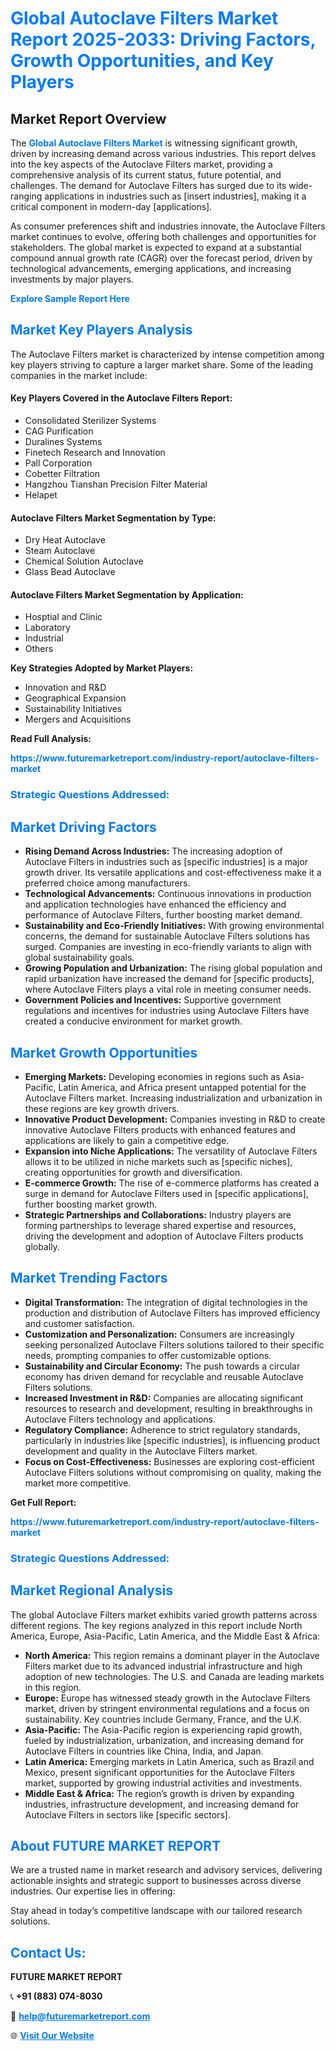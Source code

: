 <h1 style="color: #007BFF;">Global Autoclave Filters Market Report 2025-2033: Driving Factors, Growth Opportunities, and Key Players</h1>

<section id="overview">
<h2>Market Report Overview</h2>
<p>The <a href="https://www.futuremarketreport.com/industry-report/autoclave-filters-market" style="color: #007BFF; text-decoration: none;"><strong>Global Autoclave Filters Market</strong></a> is witnessing significant growth, driven by increasing demand across various industries. This report delves into the key aspects of the Autoclave Filters market, providing a comprehensive analysis of its current status, future potential, and challenges. The demand for Autoclave Filters has surged due to its wide-ranging applications in industries such as [insert industries], making it a critical component in modern-day [applications].</p>
<p>As consumer preferences shift and industries innovate, the Autoclave Filters market continues to evolve, offering both challenges and opportunities for stakeholders. The global market is expected to expand at a substantial compound annual growth rate (CAGR) over the forecast period, driven by technological advancements, emerging applications, and increasing investments by major players.</p>
</section>

<section id="overview">
<p><a href="https://www.futuremarketreport.com/request-sample/reportId=61357" style="color: #007BFF; text-decoration: none;"><strong>Explore Sample Report Here</strong></a></p>
</section>

<section id="key-players">
<h2 style="color: #007BFF;">Market Key Players Analysis</h2>
<p>The Autoclave Filters market is characterized by intense competition among key players striving to capture a larger market share. Some of the leading companies in the market include:</p>
<h4>Key Players Covered in the Autoclave Filters Report:</h4>
<ul><li>Consolidated Sterilizer Systems</li><li>CAG Purification</li><li>Duralines Systems</li><li>Finetech Research and Innovation</li><li>Pall Corporation</li><li>Cobetter Filtration</li><li>Hangzhou Tianshan Precision Filter Material</li><li>Helapet</li></ul>
<h4>Autoclave Filters Market Segmentation by Type:</h4>
<ul><li>Dry Heat Autoclave</li><li>Steam Autoclave</li><li>Chemical Solution Autoclave</li><li>Glass Bead Autoclave</li></ul>

<h4>Autoclave Filters Market Segmentation by Application:</h4>
<ul><li>Hosptial and Clinic</li><li>Laboratory</li><li>Industrial</li><li>Others</li></ul>
<p><strong>Key Strategies Adopted by Market Players:</strong></p>
<ul>
<li>Innovation and R&D</li>
<li>Geographical Expansion</li>
<li>Sustainability Initiatives</li>
<li>Mergers and Acquisitions</li>
</ul>
</section>

<section>
<p><strong>Read Full Analysis: </strong></p><a href="https://www.futuremarketreport.com/industry-report/autoclave-filters-market" style="color: #007BFF; text-decoration: none;"><strong>https://www.futuremarketreport.com/industry-report/autoclave-filters-market</strong></a>
<h3 style="color: #007BFF;">Strategic Questions Addressed:</h3>
</section>

<section id="driving-factors">
<h2 style="color: #007BFF;">Market Driving Factors</h2>
<ul>
<li><strong>Rising Demand Across Industries:</strong> The increasing adoption of Autoclave Filters in industries such as [specific industries] is a major growth driver. Its versatile applications and cost-effectiveness make it a preferred choice among manufacturers.</li>
<li><strong>Technological Advancements:</strong> Continuous innovations in production and application technologies have enhanced the efficiency and performance of Autoclave Filters, further boosting market demand.</li>
<li><strong>Sustainability and Eco-Friendly Initiatives:</strong> With growing environmental concerns, the demand for sustainable Autoclave Filters solutions has surged. Companies are investing in eco-friendly variants to align with global sustainability goals.</li>
<li><strong>Growing Population and Urbanization:</strong> The rising global population and rapid urbanization have increased the demand for [specific products], where Autoclave Filters plays a vital role in meeting consumer needs.</li>
<li><strong>Government Policies and Incentives:</strong> Supportive government regulations and incentives for industries using Autoclave Filters have created a conducive environment for market growth.</li>
</ul>
</section>

<section id="growth-opportunities">
<h2 style="color: #007BFF;">Market Growth Opportunities</h2>
<ul>
<li><strong>Emerging Markets:</strong> Developing economies in regions such as Asia-Pacific, Latin America, and Africa present untapped potential for the Autoclave Filters market. Increasing industrialization and urbanization in these regions are key growth drivers.</li>
<li><strong>Innovative Product Development:</strong> Companies investing in R&D to create innovative Autoclave Filters products with enhanced features and applications are likely to gain a competitive edge.</li>
<li><strong>Expansion into Niche Applications:</strong> The versatility of Autoclave Filters allows it to be utilized in niche markets such as [specific niches], creating opportunities for growth and diversification.</li>
<li><strong>E-commerce Growth:</strong> The rise of e-commerce platforms has created a surge in demand for Autoclave Filters used in [specific applications], further boosting market growth.</li>
<li><strong>Strategic Partnerships and Collaborations:</strong> Industry players are forming partnerships to leverage shared expertise and resources, driving the development and adoption of Autoclave Filters products globally.</li>
</ul>
</section>

<section id="trending-factors">
<h2 style="color: #007BFF;">Market Trending Factors</h2>
<ul>
<li><strong>Digital Transformation:</strong> The integration of digital technologies in the production and distribution of Autoclave Filters has improved efficiency and customer satisfaction.</li>
<li><strong>Customization and Personalization:</strong> Consumers are increasingly seeking personalized Autoclave Filters solutions tailored to their specific needs, prompting companies to offer customizable options.</li>
<li><strong>Sustainability and Circular Economy:</strong> The push towards a circular economy has driven demand for recyclable and reusable Autoclave Filters solutions.</li>
<li><strong>Increased Investment in R&D:</strong> Companies are allocating significant resources to research and development, resulting in breakthroughs in Autoclave Filters technology and applications.</li>
<li><strong>Regulatory Compliance:</strong> Adherence to strict regulatory standards, particularly in industries like [specific industries], is influencing product development and quality in the Autoclave Filters market.</li>
<li><strong>Focus on Cost-Effectiveness:</strong> Businesses are exploring cost-efficient Autoclave Filters solutions without compromising on quality, making the market more competitive.</li>
</ul>
</section>

<section>
<p><strong>Get Full Report: </strong></p><a href="https://www.futuremarketreport.com/industry-report/autoclave-filters-market" style="color: #007BFF; text-decoration: none;"><strong>https://www.futuremarketreport.com/industry-report/autoclave-filters-market</strong></a>
<h3 style="color: #007BFF;">Strategic Questions Addressed:</h3>
</section>


<section id="regional-analysis">
<h2 style="color: #007BFF;">Market Regional Analysis</h2>
<p>The global Autoclave Filters market exhibits varied growth patterns across different regions. The key regions analyzed in this report include North America, Europe, Asia-Pacific, Latin America, and the Middle East & Africa:</p>
<ul>
<li><strong>North America:</strong> This region remains a dominant player in the Autoclave Filters market due to its advanced industrial infrastructure and high adoption of new technologies. The U.S. and Canada are leading markets in this region.</li>
<li><strong>Europe:</strong> Europe has witnessed steady growth in the Autoclave Filters market, driven by stringent environmental regulations and a focus on sustainability. Key countries include Germany, France, and the U.K.</li>
<li><strong>Asia-Pacific:</strong> The Asia-Pacific region is experiencing rapid growth, fueled by industrialization, urbanization, and increasing demand for Autoclave Filters in countries like China, India, and Japan.</li>
<li><strong>Latin America:</strong> Emerging markets in Latin America, such as Brazil and Mexico, present significant opportunities for the Autoclave Filters market, supported by growing industrial activities and investments.</li>
<li><strong>Middle East & Africa:</strong> The region’s growth is driven by expanding industries, infrastructure development, and increasing demand for Autoclave Filters in sectors like [specific sectors].</li>
</ul>
</section>

<footer>
<h2 style="color: #007BFF;">About FUTURE MARKET REPORT</h2>
<p>We are a trusted name in market research and advisory services, delivering actionable insights and strategic support to businesses across diverse industries. Our expertise lies in offering:</p>

<p>Stay ahead in today’s competitive landscape with our tailored research solutions.</p>

<h2 style="color: #007BFF;">Contact Us:</h2>
<p><strong>FUTURE MARKET REPORT</strong></p>
<p>📞 <strong>+91 (883) 074-8030</strong></p>
<p>📧 <strong><a href="mailto:help@futuremarketreport.com" style="color: #007BFF;">help@futuremarketreport.com</a></strong></p>
<p>🌐 <strong><a href="https://www.futuremarketreport.com/" style="color: #007BFF;">Visit Our Website</a></strong></p>
</footer>